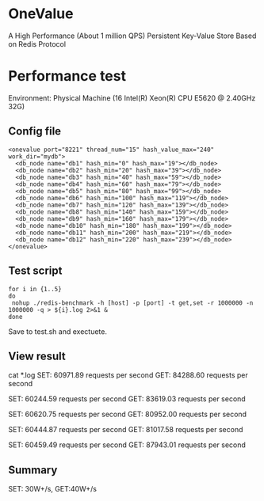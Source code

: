﻿# OneValue
A High Performance (About 1 million QPS) Persistent Key-Value Store Based on Redis Protocol

# Performance test
Environment: Physical Machine (16  Intel(R) Xeon(R) CPU E5620  @ 2.40GHz 32G)

## Config file
```
<onevalue port="8221" thread_num="15" hash_value_max="240" work_dir="mydb">
  <db_node name="db1" hash_min="0" hash_max="19"></db_node>
  <db_node name="db2" hash_min="20" hash_max="39"></db_node>
  <db_node name="db3" hash_min="40" hash_max="59"></db_node>
  <db_node name="db4" hash_min="60" hash_max="79"></db_node>
  <db_node name="db5" hash_min="80" hash_max="99"></db_node>
  <db_node name="db6" hash_min="100" hash_max="119"></db_node>
  <db_node name="db7" hash_min="120" hash_max="139"></db_node>
  <db_node name="db8" hash_min="140" hash_max="159"></db_node>
  <db_node name="db9" hash_min="160" hash_max="179"></db_node>
  <db_node name="db10" hash_min="180" hash_max="199"></db_node>
  <db_node name="db11" hash_min="200" hash_max="219"></db_node>
  <db_node name="db12" hash_min="220" hash_max="239"></db_node>
</onevalue>
```

## Test script
```
for i in {1..5}
do
 nohup ./redis-benchmark -h [host] -p [port] -t get,set -r 1000000 -n 1000000 -q > ${i}.log 2>&1 &
done
```
Save to test.sh and exectuete.

## View result
cat *.log
SET: 60971.89 requests per second
GET: 84288.60 requests per second

SET: 60244.59 requests per second
GET: 83619.03 requests per second

SET: 60620.75 requests per second
GET: 80952.00 requests per second

SET: 60444.87 requests per second
GET: 81017.58 requests per second

SET: 60459.49 requests per second
GET: 87943.01 requests per second

## Summary
SET: 30W+/s, GET:40W+/s

